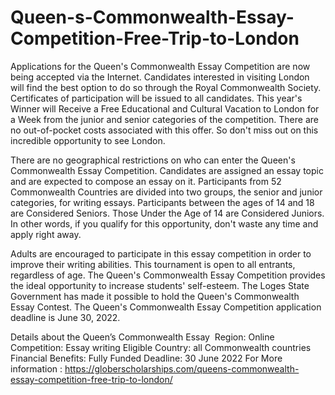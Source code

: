 # Queen-s-Commonwealth-Essay-Competition-Free-Trip-to-London
Applications for the Queen's Commonwealth Essay Competition are now being accepted via the Internet. Candidates interested in visiting London will find the best option to do so through the Royal Commonwealth Society. Certificates of participation will be issued to all candidates. This year's Winner will Receive a Free Educational and Cultural Vacation to London for a Week from the junior and senior categories of the competition. There are no out-of-pocket costs associated with this offer. So don't miss out on this incredible opportunity to see London.

There are no geographical restrictions on who can enter the Queen's Commonwealth Essay Competition. Candidates are assigned an essay topic and are expected to compose an essay on it. Participants from 52 Commonwealth Countries are divided into two groups, the senior and junior categories, for writing essays. Participants between the ages of 14 and 18 are Considered Seniors. Those Under the Age of 14 are Considered Juniors. In other words, if you qualify for this opportunity, don't waste any time and apply right away.

Adults are encouraged to participate in this essay competition in order to improve their writing abilities. This tournament is open to all entrants, regardless of age. The Queen's Commonwealth Essay Competition provides the ideal opportunity to increase students' self-esteem. The Loges State Government has made it possible to hold the Queen's Commonwealth Essay Contest. The Queen's Commonwealth Essay Competition application deadline is June 30, 2022.

Details about the Queen’s Commonwealth Essay 
Region: Online
Competition: Essay writing
Eligible Country: all Commonwealth countries
Financial Benefits: Fully Funded
Deadline: 30 June 2022
For More information : https://globerscholarships.com/queens-commonwealth-essay-competition-free-trip-to-london/
